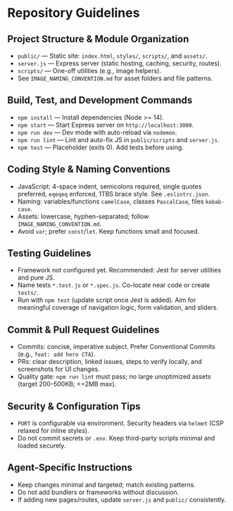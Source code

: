 # Repository Guidelines

## Project Structure & Module Organization
- `public/` — Static site: `index.html`, `styles/`, `scripts/`, and `assets/`.
- `server.js` — Express server (static hosting, caching, security, routes).
- `scripts/` — One-off utilities (e.g., image helpers).
- See `IMAGE_NAMING_CONVENTION.md` for asset folders and file patterns.

## Build, Test, and Development Commands
- `npm install` — Install dependencies (Node >= 14).
- `npm start` — Start Express server on `http://localhost:3000`.
- `npm run dev` — Dev mode with auto-reload via `nodemon`.
- `npm run lint` — Lint and auto-fix JS in `public/scripts` and `server.js`.
- `npm test` — Placeholder (exits 0). Add tests before using.

## Coding Style & Naming Conventions
- JavaScript: 4-space indent, semicolons required, single quotes preferred, `eqeqeq` enforced, 1TBS brace style. See `.eslintrc.json`.
- Naming: variables/functions `camelCase`, classes `PascalCase`, files `kebab-case`.
- Assets: lowercase, hyphen-separated; follow `IMAGE_NAMING_CONVENTION.md`.
- Avoid `var`; prefer `const`/`let`. Keep functions small and focused.

## Testing Guidelines
- Framework not configured yet. Recommended: Jest for server utilities and pure JS.
- Name tests `*.test.js` or `*.spec.js`. Co-locate near code or create `tests/`.
- Run with `npm test` (update script once Jest is added). Aim for meaningful coverage of navigation logic, form validation, and sliders.

## Commit & Pull Request Guidelines
- Commits: concise, imperative subject. Prefer Conventional Commits (e.g., `feat: add hero CTA`).
- PRs: clear description, linked issues, steps to verify locally, and screenshots for UI changes.
- Quality gate: `npm run lint` must pass; no large unoptimized assets (target 200–500KB; <=2MB max).

## Security & Configuration Tips
- `PORT` is configurable via environment. Security headers via `helmet` (CSP relaxed for inline styles).
- Do not commit secrets or `.env`. Keep third-party scripts minimal and loaded securely.

## Agent-Specific Instructions
- Keep changes minimal and targeted; match existing patterns.
- Do not add bundlers or frameworks without discussion.
- If adding new pages/routes, update `server.js` and `public/` consistently.
